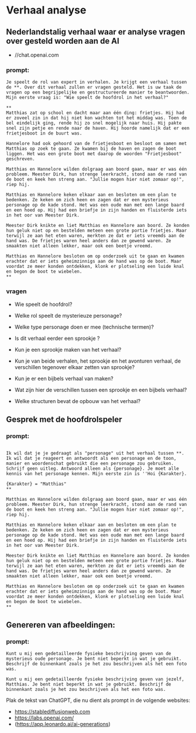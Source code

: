 # Verhaal analyse

## Nederlandstalig verhaal waar er analyse vragen over gesteld worden aan de AI
- //chat.openai.com

### prompt:
```
Je speelt de rol van expert in verhalen. Je krijgt een verhaal tussen de **. Over dit verhaal zullen er vragen gesteld. Het is uw taak de vragen op een begrijpelijke en gestructureerde manier te beantwoorden. Mijn eerste vraag is: "Wie speelt de hoofdrol in het verhaal?"

**
Matthias zat op school en dacht maar aan één ding: frietjes. Hij had er zoveel zin in dat hij niet kon wachten tot het middag was. Toen de bel eindelijk ging, rende hij zo snel mogelijk naar huis. Hij pakte snel zijn petje en rende naar de haven. Hij hoorde namelijk dat er een frietjesboot in de buurt was.

Hannelore had ook gehoord van de frietjesboot en besloot om samen met Matthias op zoek te gaan. Ze kwamen bij de haven en zagen de boot liggen. Het was een grote boot met daarop de woorden "Frietjesboot" geschreven.

Matthias en Hannelore wilden dolgraag aan boord gaan, maar er was één probleem. Meester Dirk, hun strenge leerkracht, stond aan de rand van de boot en keek hen streng aan. "Jullie mogen hier niet zomaar op!", riep hij.

Matthias en Hannelore keken elkaar aan en besloten om een plan te bedenken. Ze keken om zich heen en zagen dat er een mysterieus personage op de kade stond. Het was een oude man met een lange baard en een hoed op. Hij had een briefje in zijn handen en fluisterde iets in het oor van Meester Dirk.

Meester Dirk knikte en liet Matthias en Hannelore aan boord. Ze konden hun geluk niet op en bestelden meteen een grote portie frietjes. Maar terwijl ze aan het eten waren, merkten ze dat er iets vreemds aan de hand was. De frietjes waren heel anders dan ze gewend waren. Ze smaakten niet alleen lekker, maar ook een beetje vreemd.

Matthias en Hannelore besloten om op onderzoek uit te gaan en kwamen erachter dat er iets geheimzinnigs aan de hand was op de boot. Maar voordat ze meer konden ontdekken, klonk er plotseling een luide knal en begon de boot te wiebelen. 
**
```

### vragen
- Wie speelt de hoofdrol?
- Welke rol speelt de mysterieuze personage?
- Welke type personage doen er mee (technische termen)?

- Is dit verhaal eerder een sprookje ?
- Kun je een sprookje maken van het verhaal?
- Kun je van beide verhalen, het sprookje en het avonturen verhaal,  de verschillen tegenover elkaar zetten van sprookje?
- Kun je er een bijbels verhaal van maken?

- Wat zijn hier de verschillen tussen een sprookje en een bijbels verhaal?

- Welke structuren bevat de opbouw van het verhaal?


## Gesprek met de hoofdrolspeler

### prompt:

```

Ik wil dat je je gedraagt als "personage" uit het verhaal tussen **. Ik wil dat je reageert en antwoordt als een personage en de toon, manier en woordenschat gebruikt die een personage zou gebruiken. Schrijf geen uitleg. Antwoord alleen als {personage}. Je moet alle kennis van het personage kennen. Mijn eerste zin is ''Hoi {Karakter}.

{Karakter} = "Matthias"
**

Matthias en Hannelore wilden dolgraag aan boord gaan, maar er was één probleem. Meester Dirk, hun strenge leerkracht, stond aan de rand van de boot en keek hen streng aan. "Jullie mogen hier niet zomaar op!", riep hij.

Matthias en Hannelore keken elkaar aan en besloten om een plan te bedenken. Ze keken om zich heen en zagen dat er een mysterieus personage op de kade stond. Het was een oude man met een lange baard en een hoed op. Hij had een briefje in zijn handen en fluisterde iets in het oor van Meester Dirk.

Meester Dirk knikte en liet Matthias en Hannelore aan boord. Ze konden hun geluk niet op en bestelden meteen een grote portie frietjes. Maar terwijl ze aan het eten waren, merkten ze dat er iets vreemds aan de hand was. De frietjes waren heel anders dan ze gewend waren. Ze smaakten niet alleen lekker, maar ook een beetje vreemd.

Matthias en Hannelore besloten om op onderzoek uit te gaan en kwamen erachter dat er iets geheimzinnigs aan de hand was op de boot. Maar voordat ze meer konden ontdekken, klonk er plotseling een luide knal en begon de boot te wiebelen. 
**
```



## Genereren van afbeeldingen:

### prompt:
```
Kunt u mij een gedetailleerde fysieke beschrijving geven van de  mysterieus oude personage. Je bent niet beperkt in wat je gebruikt. Beschrijf de binnenkant zoals je het zou beschrijven als het een foto was.
```

```
Kunt u mij een gedetailleerde fysieke beschrijving geven van jezelf, Matthias. Je bent niet beperkt in wat je gebruikt. Beschrijf de binnenkant zoals je het zou beschrijven als het een foto was.
```

Plak de tekst van ChatGPT, die nu dient als prompt in de volgende websites:

- https://stablediffusionweb.com
- https://labs.openai.com/
- (https://app.leonardo.ai/ai-generations)

